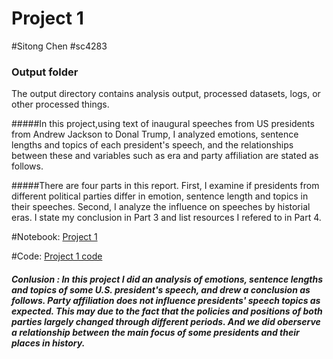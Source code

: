 # Project 1 
#Sitong Chen
#sc4283
### Output folder

The output directory contains analysis output, processed datasets, logs, or other processed things.

#####In this project,using text of inaugural speeches from US presidents from Andrew Jackson to Donal Trump, I analyzed emotions, sentence lengths and topics of each president's speech, and the relationships between these and variables such as era and party affiliation are stated as follows.

#####There are four parts in this report. First, I examine if presidents from different political parties differ in emotion, sentence length and topics in their speeches. Second, I analyze the influence on speeches by historial eras. I state my conclusion in Part 3 and list resources I refered to in Part 4.

#Notebook: [Project 1](https://github.com/TZstatsADS/Spring2018-Project1-SitongC/blob/master/output/pro1.nb.html)

#Code: [Project 1 code](https://github.com/TZstatsADS/Spring2018-Project1-SitongC/blob/master/output/pro1.Rmd)

##### Conlusion : In this project I did an analysis of emotions, sentence lengths and topics of some U.S. president's speech, and drew a conclusion as follows. Party affiliation does not influence presidents' speech topics as expected. This may due to the fact that the policies and positions of both parties largely changed through different periods. And we did oberserve a relationship between the main focus of some presidents and their places in history.